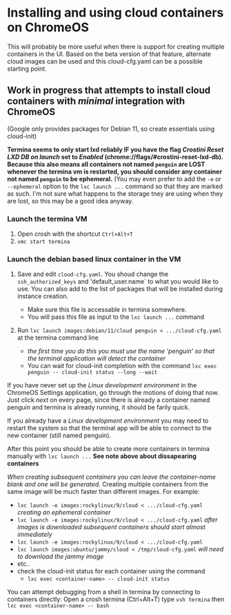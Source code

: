 # Installing and using cloud containers on ChromeOS

This will probably be more useful when there is support for creating
multiple containers in the UI. Based on the beta version of that feature,
alternate cloud images can be used and this cloud-cfg.yaml can be a possible
starting point.

## Work in progress that attempts to install cloud containers with *minimal* integration with ChromeOS
(Google only provides packages for Debian 11, so create essentials using cloud-init)

**Termina seems to only start lxd reliably IF you have the flag
_Crostini Reset LXD DB on launch_ set to *Enabled* (chrome://flags/#crostini-reset-lxd-db).
Because this also means all containers not named `penguin` are LOST whenever the termina vm
is restarted, you should consider any container not named `penguin` to be ephemeral.**
(You may even prefer to add the `-e` or `--ephemeral` option to the `lxc launch ...` command
so that they are marked as such.  I'm not sure what happens to the storage tney are using when
they are lost, so this may be a good idea anyway.

### Launch the termina VM
1. Open crosh with the shortcut `Ctrl+Alt+T`
1. `vmc start termina`

### Launch the debian based linux container in the VM

1. Save and edit `cloud-cfg.yaml`. You shoud change the `ssh_authorized_keys` and 'default_user.name` to what you would like to use.  You can also add to the list of packages that will be installed during instance creation.
    - Make sure this file is accessable in termina somewhere.
    - You will pass this file as input to the `lxc launch ...` command

1. Run `lxc launch images:debian/11/cloud penguin < .../cloud-cfg.yaml` at the termina command line
   - _the first time you do this you must use the name 'penguin' so that the terminal application
   will detect the container_
   - You can wait for cloud-init completion with the command
   `lxc exec penguin -- cloud-init status --long --wait`

If you have never set up the _Linux development environment_ in the ChromeOS Settings application,
go through the motions of doing that now.  Just click _next_ on every page, since there is already
a container named penguin and termina is already running, it should be farily quick.

If you already have a _Linux development environment_ you may need to restart the system so that
the terminal app will be able to connect to the new container (still named penguin).

After this point you should be able to create more containers in termina manually with `lxc launch ...`
**See note above about dissapearing containers**

_When creating subsequent containers you can leave the container-name blank and one will be generated._
Creating multiple containers from the same image will be much faster than different images.
For example:
- `lxc launch -e images:rockylinux/9/cloud < .../cloud-cfg.yaml`  _creating an ephemeral container_
- `lxc launch -e images:rockylinux/9/cloud < .../cloud-cfg.yaml`  _after images is downloaded subsequent containers should start almost immediately_
- `lxc launch -e images:rockylinux/9/cloud < .../cloud-cfg.yaml`
- `lxc launch images:ubuntu/jammy/cloud < /tmp/cloud-cfg.yaml`    _will need to download the jammy image_
- etc..
- check the cloud-init status for each container using the command
    - `lxc exec <container-name> -- cloud-init status`

You can attempt debugging from a shell in termina by connecting to containers directly:
Open a crosh termina (Ctrl+Alt+T) type `vsh termina` then
`lxc exec <container-name> -- bash`

